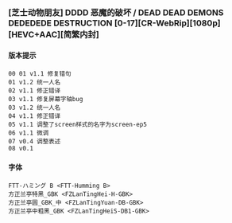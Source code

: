 ### [芝士动物朋友] DDDD 恶魔的破坏 / DEAD DEAD DEMONS DEDEDEDE DESTRUCTION [0-17][CR-WebRip][1080p][HEVC+AAC][简繁内封]
#### 版本提示
```
00 01 v1.1 修复错句
01 v1.2 统一人名
02 v1.1 修正错译
03 v1.1 修复屏幕字轴bug
03 v1.2 统一人名
04 v1.1 修正错译
05 v1.1 调整了screen样式的名字为screen-ep5
06 v1.1 微调
07 v0.4 调整表述
08 v0.1
```
#### 字体
```
FTT-ハミング B <FTT-Humming B>
方正兰亭特黑_GBK <FZLanTingHei-H-GBK>
方正兰亭圆_GBK_中 <FZLanTingYuan-DB-GBK>
方正兰亭中粗黑_GBK <FZLanTingHeiS-DB1-GBK>
```
